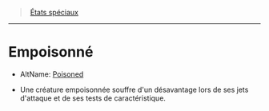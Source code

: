 ﻿---
!GenericItem
Name: Empoisonné
AltName: '[Poisoned](srd_conditions_poisoned.md)'
Id: conditions_hd.md#empoisonné
ParentLink: conditions_hd.md#États-spéciaux
ParentName: États spéciaux
NameLevel: 1
Attributes:
  Name: Empoisonné
  Markdown: >+
    # <!--Name-->Empoisonné<!--/Name-->


    - AltName: <!--AltName-->[Poisoned](srd_conditions_poisoned.md)<!--/AltName-->


    * Une créature empoisonnée souffre d'un désavantage lors de ses jets d'attaque et de ses tests de caractéristique.

  AltName: '[Poisoned](srd_conditions_poisoned.md)'
AttributesDictionary: >+
  Name: Empoisonné

  Markdown: >+

    # <!--Name-->Empoisonné<!--/Name-->





    - AltName: <!--AltName-->[Poisoned](srd_conditions_poisoned.md)<!--/AltName-->





    * Une créature empoisonnée souffre d'un désavantage lors de ses jets d'attaque et de ses tests de caractéristique.



  AltName: '[Poisoned](srd_conditions_poisoned.md)'

---
> [États spéciaux](hd_conditions.md)

---

# Empoisonné

- AltName: [Poisoned](srd_conditions_poisoned.md)

* Une créature empoisonnée souffre d'un désavantage lors de ses jets d'attaque et de ses tests de caractéristique.


